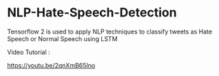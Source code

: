 # NLP-Hate-Speech-Detection
Tensorflow 2 is used to apply NLP techniques to classify tweets as Hate Speech or Normal Speech using LSTM 

Video Tutorial :

https://youtu.be/2qnXmB65Ino
